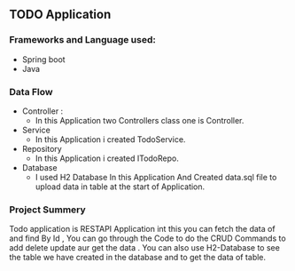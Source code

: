 
## TODO Application
### Frameworks and Language used:
* Spring boot
* Java

### Data Flow
* Controller : 
  * In this Application two Controllers class one is Controller. 
* Service
  * In this Application i created TodoService.
* Repository
  * In this Application i created ITodoRepo.
* Database
  * I used H2 Database In this Application And Created data.sql file to upload data in table at the start of Application.

### Project Summery

Todo application is RESTAPI Application int this you can fetch the data of  and find  By Id , You can go through the Code to do the CRUD Commands to add delete update aur get the data . You can also use H2-Database to see the table we have created in the database and to get the data of table.

